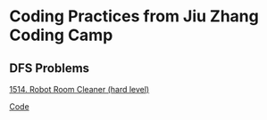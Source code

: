 # Coding Practices from Jiu Zhang Coding Camp

## DFS Problems

[1514. Robot Room Cleaner (hard level)](https://www.lintcode.com/problem/robot-room-cleaner/description?_from=ladder&&fromId=160)

[Code](./code/robot_room_cleaner_1514.py)
